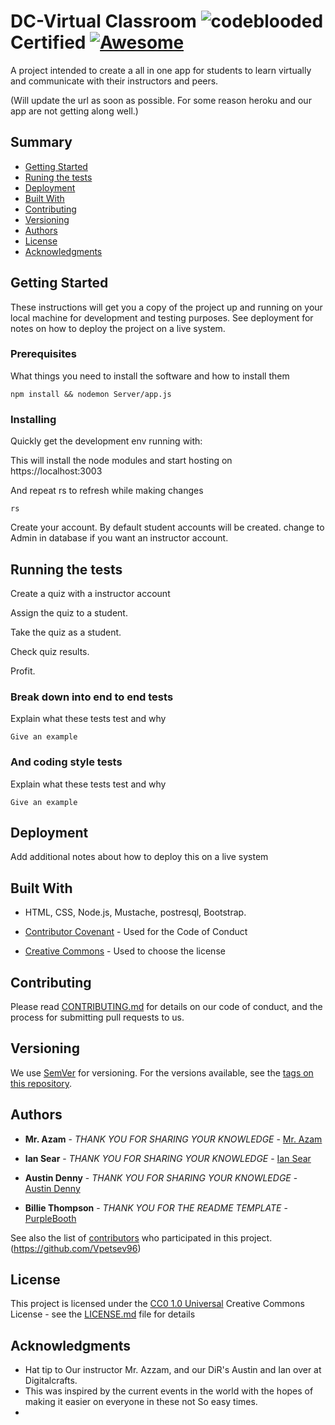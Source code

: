 # DC-Virtual Classroom   ![codeblooded](https://img.shields.io/badge/VERIFIED-Code_Blooded-brightgreen?style=for-the-badge&logo=checkmarx)  Certified [![Awesome](https://cdn.rawgit.com/sindresorhus/awesome/d7305f38d29fed78fa85652e3a63e154dd8e8829/media/badge.svg)](https://github.com/sindresorhus/awesome) 

A project intended to create a all in one app for students to learn virtually and communicate with their instructors and peers. 

(Will update the url as soon as possible. For some reason heroku and our app are not getting along well.)
## Summary

  - [Getting Started](#getting-started)
  - [Runing the tests](#running-the-tests)
  - [Deployment](#deployment)
  - [Built With](#built-with)
  - [Contributing](#contributing)
  - [Versioning](#versioning)
  - [Authors](#authors)
  - [License](#license)
  - [Acknowledgments](#acknowledgments)

## Getting Started

These instructions will get you a copy of the project up and running on
your local machine for development and testing purposes. See deployment
for notes on how to deploy the project on a live system.

### Prerequisites

What things you need to install the software and how to install them

    npm install && nodemon Server/app.js

### Installing

Quickly get the development env running with:

This will install the node modules and start hosting on https://localhost:3003


And repeat rs to refresh while making changes

    rs

Create your account. By default student accounts will be created. change to Admin in database if you want an instructor account.

## Running the tests

Create a quiz with a instructor account

Assign the quiz to a student.

Take the quiz as a student.

Check quiz results.

Profit.

### Break down into end to end tests

Explain what these tests test and why

    Give an example

### And coding style tests

Explain what these tests test and why

    Give an example

## Deployment

Add additional notes about how to deploy this on a live system

## Built With
  - HTML, CSS, Node.js, Mustache, postresql, Bootstrap.  

  - [Contributor Covenant](https://www.contributor-covenant.org/) - Used
    for the Code of Conduct
  - [Creative Commons](https://creativecommons.org/) - Used to choose
    the license

## Contributing

Please read [CONTRIBUTING.md](CONTRIBUTING.md) for details on our code
of conduct, and the process for submitting pull requests to us.

## Versioning

We use [SemVer](http://semver.org/) for versioning. For the versions
available, see the [tags on this
repository](https://github.com/PurpleBooth/a-good-readme-template/tags).

## Authors

  - **Mr. Azam** - *THANK YOU FOR SHARING YOUR KNOWLEDGE* -
    [Mr. Azam](https://github.com/azamsharp)
    
  - **Ian Sear** - *THANK YOU FOR SHARING YOUR KNOWLEDGE* -
    [Ian Sear](https://github.com/Iansear)
    
  - **Austin Denny** - *THANK YOU FOR SHARING YOUR KNOWLEDGE* -
    [Austin Denny](https://github.com/Abdenny)
  
  - **Billie Thompson** - *THANK YOU FOR THE README TEMPLATE* -
    [PurpleBooth](https://github.com/PurpleBooth)

See also the list of
[contributors](https://github.com/PurpleBooth/a-good-readme-template/contributors)
who participated in this project.
(https://github.com/Vpetsev96)

## License

This project is licensed under the [CC0 1.0 Universal](LICENSE.md)
Creative Commons License - see the [LICENSE.md](LICENSE.md) file for
details

## Acknowledgments

  - Hat tip to Our instructor Mr. Azzam, and our DiR's Austin and Ian over at Digitalcrafts. 
  - This was inspired by the current events in the world with the hopes of making it easier on everyone in these not So easy times.
  - 
